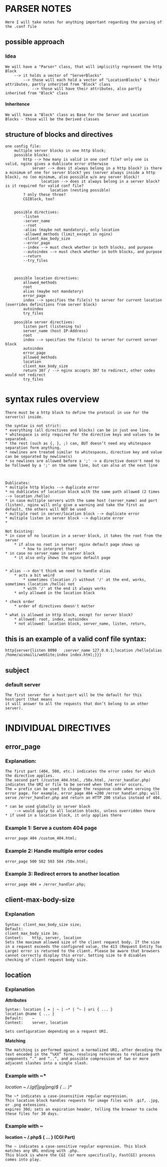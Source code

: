 # PARSER NOTES
	Here I will take notes for anything important regarding the parsing of the .conf file
## possible approach
### Idea
	We will have a "Parser" class, that will implicitly represent the http Block
		--> it holds a vector of "ServerBlocks"
			--> those will each hold a vector of "LocationBlocks" & their attributes, partly inherited from "Block" class
				--> those will have their attributes, also partly inherited from "Block" class

#### Inheritence
	We will have a "Block" class as Base for the Server and Location Blocks - those will be the Derived classes

## structure of blocks and directives

	one config file:
		multiple server blocks in one http block;
		possible blocks:
			http --> how many is valid in one conf file? only one is valid, nginx gives a dublicate error otherwise
				server --> does it always belong in a http block? is there a minimum of one for server block? yes (server always inside a http block), no (no minimum, also possible w/o any server block)!
					location --> does it always belong in a server block? is it required for valid conf file?
						location (nesting possible)
			? only these three?
			CGIBlock, too?


		possible directives:
			-listen
			-server_name
			--root
			-alias (maybe not mandatory), only location
			-allowed_methods (limit_except in nginx)
			-client_max_body_size
			--error_page
			--index --> must check whether in both blocks, and purpose
			--autoindex --> must check whether in both blocks, and purpose
			--return
			--try_files



		possible location directives:
			allowed_methods
			root
			alias (maybe not mandatory)
			error_page
			index --> specifies the file(s) to server for current location (overrides definitions from server block)
			autoindex
			try_files

		possible server directives:
			listen port (listening to)
			server_name (host IP-Address)
			root
			index --> specifies the file(s) to server for current server block
			autoindex
			error_page
			allowed_methods
			location
			client_max_body_size
			return 307 / --> nginx accepts 307 to redirect, other codes would not redirect
			try_files



# syntax rules overview

	There must be a http block to define the protocol in use for the server(s) inside.

	the syntax is not strict:
	* everything (all directives and blocks) can be in just one line.
	* whitespace is only required for the directive keys and values to be separated.
	* the rest (such as {, }, ;) can, BUT doesn’t need any whitespace separation form anything.
	* newlines are treated similar to whitespaces, directive key and value can be separated by newline(s)
	* so newlines are allowed before a ';' -> a directive doesn't need to be followed by a ';' on the same line, but can also at the next line



	Dublicates:
	* multiple http blocks --> duplicate error
	* no dublicates of location block with the same path allowed (2 times --> location /hello)
	* in case multiple servers with the same host (server_name) and port (listen), nginx will only give a warning and take the first as default, the others will NOT be used
	* multiple root in server/location block --> duplicate error
	* multiple listen in server block --> duplicate error
	* 

	Not Existing:
	* in case of no location in a server block, it takes the root from the server
		* if also no root in server: nginx default page shows up
			* how to interpret that?
	* in case no server_name in server block
		* it also only shows the nginx default page


	* alias --> don't think we need to handle alias
		* acts a bit weird
			* sometimes (location /) without '/' at the end, works, sometimes (location /hello) not
			* with '/' at the end it always works
		* only allowed in the location block

	* check order
		* order of directives doesn't matter

	* what is allowed in http block, except for server block?
		* allowed: root, index, autoindex
		* not allowed: location block, server_name, listen, return, 




## this is an example of a valid conf file syntax:

	http{server{listen 8090   ;server_name 127.0.0.1;location /hello{alias /home/aismaili/webSite;index index.html;}}}

## subject
### default server
	The first server for a host:port will be the default for this host:port (that means
	it will answer to all the requests that don’t belong to an other server).

# INDIVIDUAL DIRECTIVES
## error_page
### Explanation:
	The first part (404, 500, etc.) indicates the error codes for which the directive applies.
	The second part (/custom_404.html, /50x.html, /error_handler.php) indicates the URI or file to be served when that error occurs.
	The = prefix can be used to change the response code when serving the error page. For example, error_page 404 =200 /error_handler.php; will serve /error_handler.php and return an HTTP 200 status instead of 404.

	* can be used globally in server block
		--> would apply to all location blocks, unless overridden there
	* if used in a location block, it only applies there 

### Example 1: Serve a custom 404 page
	error_page 404 /custom_404.html;

### Example 2: Handle multiple error codes
	error_page 500 502 503 504 /50x.html;

### Example 3: Redirect errors to another location
	error_page 404 = /error_handler.php;


## client-max-body-size
### Explanation
	Syntax:	client_max_body_size size;
	Default:	
	client_max_body_size 1m;
	Context:	http, server, location
	Sets the maximum allowed size of the client request body. If the size in a request exceeds the configured value, the 413 (Request Entity Too Large) error is returned to the client. Please be aware that browsers cannot correctly display this error. Setting size to 0 disables checking of client request body size.


## location
### Explanation
**Attributes**

	Syntax:	location [ = | ~ | ~* | ^~ ] uri { ... }
	location @name { ... }
	Default:	—
	Context:	server, location

	Sets configuration depending on a request URI.

**Matching**

	The matching is performed against a normalized URI, after decoding the text encoded in the “%XX” form, resolving references to relative path components “.” and “..”, and possible compression of two or more adjacent slashes into a single slash.




### Example with ~* 
**location ~* /.(gif|jpg|png)$ { ... }**

	The ~* indicates a case-insensitive regular expression.
	This location block handles requests for image files with .gif, .jpg, or .png extensions.
	expires 30d; sets an expiration header, telling the browser to cache these files for 30 days.

### Example with ~
**location ~ /.php$ { ... } (CGI Part)**

	The ~ indicates a case-sensitive regular expression. This block matches any URL ending with .php.
	This block is where the CGI (or more specifically, FastCGI) process comes into play.


